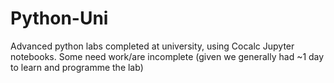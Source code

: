 # Python-Uni
Advanced python labs completed at university, using Cocalc Jupyter notebooks. Some need work/are incomplete (given we generally had ~1 day to learn and programme the lab)
